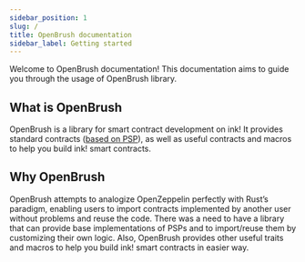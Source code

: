 ```yaml
---
sidebar_position: 1
slug: /
title: OpenBrush documentation
sidebar_label: Getting started
---
```


Welcome to OpenBrush documentation! This documentation aims to guide you through the usage of OpenBrush library.

## What is OpenBrush
OpenBrush is a library for smart contract development on ink!
It provides standard contracts ([based on PSP](https://github.com/w3f/PSPs)), 
as well as useful contracts and macros to help you build ink! smart contracts.

## Why OpenBrush
OpenBrush attempts to analogize OpenZeppelin perfectly with Rust’s paradigm, 
enabling users to import contracts implemented by another user without problems 
and reuse the code.
There was a need to have a library that can provide base implementations of 
PSPs and to import/reuse them by customizing their own logic. Also, OpenBrush provides other useful
traits and macros to help you build ink! smart contracts in easier way.